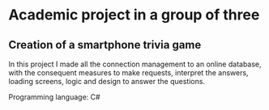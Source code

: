 # Academic project in a group of three

## Creation of a smartphone trivia game

In this project I made all the connection management to an online database, with the consequent measures to make requests, interpret the answers, loading screens, logic and design to answer the questions.

Programming language: C#
